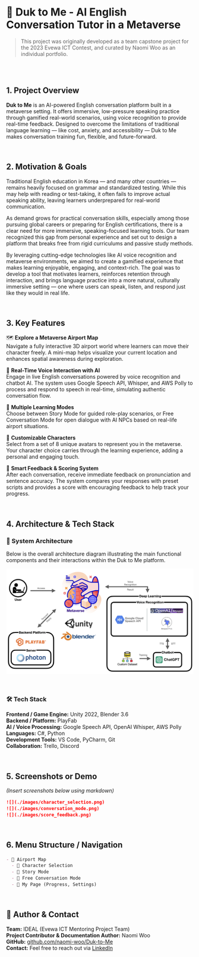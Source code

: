 # 📁 Duk to Me - AI English Conversation Tutor in a Metaverse

> This project was originally developed as a team capstone project for the 2023 Evewa ICT Contest, and curated by Naomi Woo as an individual portfolio.

<br/>
<br/>

##  1. Project Overview
**Duk to Me** is an AI-powered English conversation platform built in a metaverse setting.  It offers immersive, low-pressure speaking practice through gamified real-world scenarios, using voice recognition to provide real-time feedback.  Designed to overcome the limitations of traditional language learning — like cost, anxiety, and accessibility — Duk to Me makes conversation training fun, flexible, and future-forward.


<br/>

##  2. Motivation & Goals
Traditional English education in Korea — and many other countries — remains heavily focused on grammar and standardized testing. While this may help with reading or test-taking, it often fails to improve actual speaking ability, leaving learners underprepared for real-world communication.

As demand grows for practical conversation skills, especially among those pursuing global careers or preparing for English certifications, there is a clear need for more immersive, speaking-focused learning tools. Our team recognized this gap from personal experience and set out to design a platform that breaks free from rigid curriculums and passive study methods.

By leveraging cutting-edge technologies like AI voice recognition and metaverse environments, we aimed to create a gamified experience that makes learning enjoyable, engaging, and context-rich. The goal was to develop a tool that motivates learners, reinforces retention through interaction, and brings language practice into a more natural, culturally immersive setting — one where users can speak, listen, and respond just like they would in real life.


<br/>

##  3. Key Features
🗺️ **Explore a Metaverse Airport Map**  
Navigate a fully interactive 3D airport world where learners can move their character freely. A mini-map helps visualize your current location and enhances spatial awareness during exploration.

🎤 **Real-Time Voice Interaction with AI**  
Engage in live English conversations powered by voice recognition and chatbot AI. The system uses Google Speech API, Whisper, and AWS Polly to process and respond to speech in real-time, simulating authentic conversation flow.

💬 **Multiple Learning Modes**  
Choose between Story Mode for guided role-play scenarios, or Free Conversation Mode for open dialogue with AI NPCs based on real-life airport situations.

🧍 **Customizable Characters**  
Select from a set of 8 unique avatars to represent you in the metaverse. Your character choice carries through the learning experience, adding a personal and engaging touch.

🧠 **Smart Feedback & Scoring System**  
After each conversation, receive immediate feedback on pronunciation and sentence accuracy. The system compares your responses with preset scripts and provides a score with encouraging feedback to help track your progress.

<br/>

##  4. Architecture & Tech Stack

### 📐 System Architecture
Below is the overall architecture diagram illustrating the main functional components and their interactions within the Duk to Me platform.

![Architecture Diagram](./images/architecture.png)

<br/>

### 🛠️ Tech Stack

**Frontend / Game Engine:** Unity 2022, Blender 3.6  
**Backend / Platform:** PlayFab  
**AI / Voice Processing:** Google Speech API, OpenAI Whisper, AWS Polly  
**Languages:** C#, Python  
**Development Tools:** VS Code, PyCharm, Git  
**Collaboration:** Trello, Discord


<br/>

##  5. Screenshots or Demo
*(Insert screenshots below using markdown)*
```md
![](./images/character_selection.png)
![](./images/conversation_mode.png)
![](./images/score_feedback.png)
```

<br/>

##  6. Menu Structure / Navigation
```md
- 🛫 Airport Map
  - 🧍 Character Selection
  - 📖 Story Mode
  - 🎤 Free Conversation Mode
  - 🧭 My Page (Progress, Settings)
```

<br/>

## 👤 Author & Contact
**Team:** IDEAL (Evewa ICT Mentoring Project Team)  
**Project Contributor & Documentation Author:** Naomi Woo    
**GitHub:** [github.com/naomi-woo/Duk-to-Me](https://github.com/naomi-woo/Duk-to-Me)  
**Contact:** Feel free to reach out via [LinkedIn](https://www.linkedin.com/in/ju-woo-b77b91201/)
